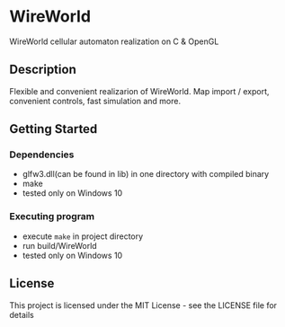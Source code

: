 # WireWorld

WireWorld cellular automaton realization on C & OpenGL

## Description

Flexible and convenient realizarion of WireWorld. Map import / export, convenient controls, fast simulation and more.

## Getting Started

### Dependencies

* glfw3.dll(can be found in lib) in one directory with compiled binary
* make
* tested only on Windows 10

### Executing program

* execute ```make``` in project directory
* run build/WireWorld
* tested only on Windows 10

## License

This project is licensed under the MIT License - see the LICENSE file for details